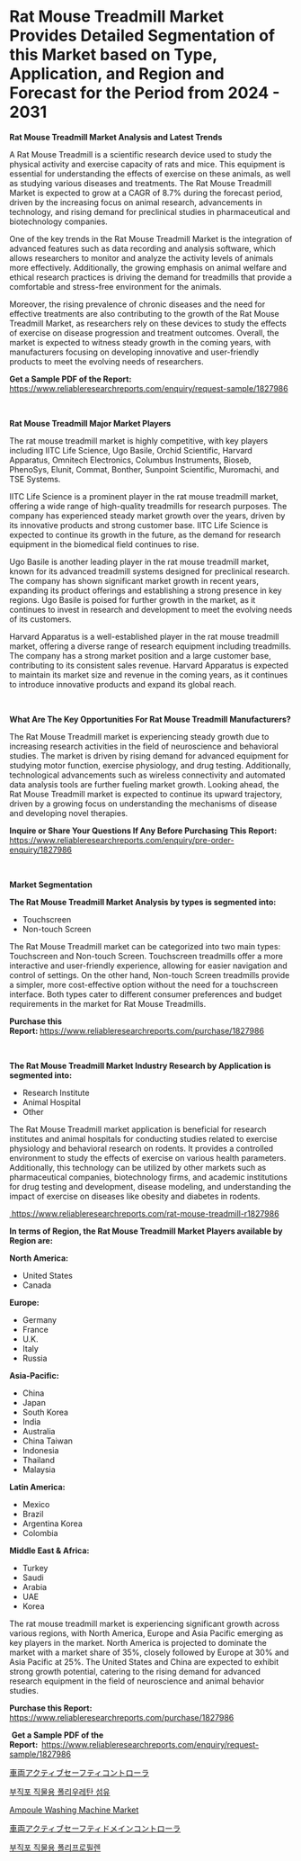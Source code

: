 <p><h1>Rat Mouse Treadmill Market Provides Detailed Segmentation of this Market based on Type, Application, and Region and Forecast for the Period from 2024 - 2031</h1></p><p><strong>Rat Mouse Treadmill Market Analysis and Latest Trends</strong></p>
<p><p>A Rat Mouse Treadmill is a scientific research device used to study the physical activity and exercise capacity of rats and mice. This equipment is essential for understanding the effects of exercise on these animals, as well as studying various diseases and treatments. The Rat Mouse Treadmill Market is expected to grow at a CAGR of 8.7% during the forecast period, driven by the increasing focus on animal research, advancements in technology, and rising demand for preclinical studies in pharmaceutical and biotechnology companies.</p><p>One of the key trends in the Rat Mouse Treadmill Market is the integration of advanced features such as data recording and analysis software, which allows researchers to monitor and analyze the activity levels of animals more effectively. Additionally, the growing emphasis on animal welfare and ethical research practices is driving the demand for treadmills that provide a comfortable and stress-free environment for the animals.</p><p>Moreover, the rising prevalence of chronic diseases and the need for effective treatments are also contributing to the growth of the Rat Mouse Treadmill Market, as researchers rely on these devices to study the effects of exercise on disease progression and treatment outcomes. Overall, the market is expected to witness steady growth in the coming years, with manufacturers focusing on developing innovative and user-friendly products to meet the evolving needs of researchers.</p></p>
<p><strong>Get a Sample PDF of the Report:&nbsp;</strong> <a href="https://www.reliableresearchreports.com/enquiry/request-sample/1827986">https://www.reliableresearchreports.com/enquiry/request-sample/1827986</a></p>
<p>&nbsp;</p>
<p><strong>Rat Mouse Treadmill Major Market Players</strong></p>
<p><p>The rat mouse treadmill market is highly competitive, with key players including IITC Life Science, Ugo Basile, Orchid Scientific, Harvard Apparatus, Omnitech Electronics, Columbus Instruments, Bioseb, PhenoSys, Elunit, Commat, Bonther, Sunpoint Scientific, Muromachi, and TSE Systems.</p><p>IITC Life Science is a prominent player in the rat mouse treadmill market, offering a wide range of high-quality treadmills for research purposes. The company has experienced steady market growth over the years, driven by its innovative products and strong customer base. IITC Life Science is expected to continue its growth in the future, as the demand for research equipment in the biomedical field continues to rise.</p><p>Ugo Basile is another leading player in the rat mouse treadmill market, known for its advanced treadmill systems designed for preclinical research. The company has shown significant market growth in recent years, expanding its product offerings and establishing a strong presence in key regions. Ugo Basile is poised for further growth in the market, as it continues to invest in research and development to meet the evolving needs of its customers.</p><p>Harvard Apparatus is a well-established player in the rat mouse treadmill market, offering a diverse range of research equipment including treadmills. The company has a strong market position and a large customer base, contributing to its consistent sales revenue. Harvard Apparatus is expected to maintain its market size and revenue in the coming years, as it continues to introduce innovative products and expand its global reach.</p></p>
<p>&nbsp;</p>
<p><strong>What Are The Key Opportunities For Rat Mouse Treadmill Manufacturers?</strong></p>
<p><p>The Rat Mouse Treadmill market is experiencing steady growth due to increasing research activities in the field of neuroscience and behavioral studies. The market is driven by rising demand for advanced equipment for studying motor function, exercise physiology, and drug testing. Additionally, technological advancements such as wireless connectivity and automated data analysis tools are further fueling market growth. Looking ahead, the Rat Mouse Treadmill market is expected to continue its upward trajectory, driven by a growing focus on understanding the mechanisms of disease and developing novel therapies.</p></p>
<p><strong>Inquire or Share Your Questions If Any Before Purchasing This Report:</strong> <a href="https://www.reliableresearchreports.com/enquiry/pre-order-enquiry/1827986">https://www.reliableresearchreports.com/enquiry/pre-order-enquiry/1827986</a></p>
<p>&nbsp;</p>
<p><strong>Market Segmentation</strong></p>
<p><strong>The Rat Mouse Treadmill Market Analysis by types is segmented into:</strong></p>
<p><ul><li>Touchscreen</li><li>Non-touch Screen</li></ul></p>
<p><p>The Rat Mouse Treadmill market can be categorized into two main types: Touchscreen and Non-touch Screen. Touchscreen treadmills offer a more interactive and user-friendly experience, allowing for easier navigation and control of settings. On the other hand, Non-touch Screen treadmills provide a simpler, more cost-effective option without the need for a touchscreen interface. Both types cater to different consumer preferences and budget requirements in the market for Rat Mouse Treadmills.</p></p>
<p><strong>Purchase this Report:&nbsp;</strong><a href="https://www.reliableresearchreports.com/purchase/1827986">https://www.reliableresearchreports.com/purchase/1827986</a></p>
<p>&nbsp;</p>
<p><strong>The Rat Mouse Treadmill Market Industry Research by Application is segmented into:</strong></p>
<p><ul><li>Research Institute</li><li>Animal Hospital</li><li>Other</li></ul></p>
<p><p>The Rat Mouse Treadmill market application is beneficial for research institutes and animal hospitals for conducting studies related to exercise physiology and behavioral research on rodents. It provides a controlled environment to study the effects of exercise on various health parameters. Additionally, this technology can be utilized by other markets such as pharmaceutical companies, biotechnology firms, and academic institutions for drug testing and development, disease modeling, and understanding the impact of exercise on diseases like obesity and diabetes in rodents.</p></p>
<p><a href="https://www.reliableresearchreports.com/rat-mouse-treadmill-r1827986">&nbsp;https://www.reliableresearchreports.com/rat-mouse-treadmill-r1827986</a></p>
<p><strong>In terms of Region, the Rat Mouse Treadmill Market Players available by Region are:</strong></p>
<p>
    <p> <strong> North America: </strong>
        <ul>
            <li>United States</li>
            <li>Canada</li>
        </ul>
        </p> 
    <p> <strong> Europe: </strong>
        <ul>
            <li>Germany</li>
            <li>France</li>
            <li>U.K.</li>
            <li>Italy</li>
            <li>Russia</li>
        </ul>
        </p> 
    <p> <strong> Asia-Pacific: </strong>
        <ul>
            <li>China</li>
            <li>Japan</li>
            <li>South Korea</li>
            <li>India</li>
            <li>Australia</li>
            <li>China Taiwan</li>
            <li>Indonesia</li>
            <li>Thailand</li>
            <li>Malaysia</li>
        </ul>
        </p> 
    <p> <strong> Latin America: </strong>
        <ul>
            <li>Mexico</li>
            <li>Brazil</li>
            <li>Argentina Korea</li>
            <li>Colombia</li>
        </ul>
        </p> 
    <p> <strong> Middle East & Africa: </strong>
        <ul>
            <li>Turkey</li>
            <li>Saudi</li>
            <li>Arabia</li>
            <li>UAE</li>
            <li>Korea</li>
        </ul>
    </p>
    </p>
<p><p>The rat mouse treadmill market is experiencing significant growth across various regions, with North America, Europe and Asia Pacific emerging as key players in the market. North America is projected to dominate the market with a market share of 35%, closely followed by Europe at 30% and Asia Pacific at 25%. The United States and China are expected to exhibit strong growth potential, catering to the rising demand for advanced research equipment in the field of neuroscience and animal behavior studies.</p></p>
<p><strong>Purchase this Report: </strong><a href="https://www.reliableresearchreports.com/purchase/1827986">https://www.reliableresearchreports.com/purchase/1827986</a></p>
<p>&nbsp;<strong>Get a Sample PDF of the Report:&nbsp;&nbsp;</strong><a href="https://www.reliableresearchreports.com/enquiry/request-sample/1827986">https://www.reliableresearchreports.com/enquiry/request-sample/1827986</a></p>
<p><strong></strong></p>
<p><p><a href="https://github.com/deonnorth8/Market-Research-Report-List-1/blob/main/1380840163468.md">車両アクティブセーフティコントローラ</a></p><p><a href="https://github.com/sarassiksa/Market-Research-Report-List-1/blob/main/3829362175953.md">부직포 직물용 폴리우레탄 섬유</a></p><p><a href="https://github.com/AlysaLedner2023/Market-Research-Report-List-1/blob/main/ampoule-washing-machine-market.md">Ampoule Washing Machine Market</a></p><p><a href="https://github.com/LizaHeller2023/Market-Research-Report-List-1/blob/main/8197447163469.md">車両アクティブセーフティドメインコントローラ</a></p><p><a href="https://github.com/tukangkrupk/Market-Research-Report-List-1/blob/main/5540159175952.md">부직포 직물용 폴리프로필렌</a></p></p>